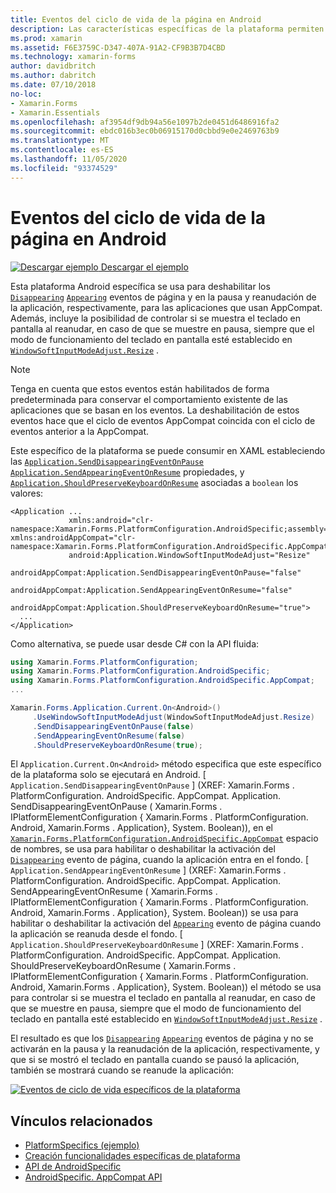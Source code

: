 ```yaml
---
title: Eventos del ciclo de vida de la página en Android
description: Las características específicas de la plataforma permiten consumir funcionalidad que solo está disponible en una plataforma específica, sin necesidad de implementar representadores o efectos personalizados. En este artículo se explica cómo utilizar el específico de la plataforma Android que deshabilita los eventos de la página que aparecen en la pausa y en la detención de la aplicación, respectivamente.
ms.prod: xamarin
ms.assetid: F6E3759C-D347-407A-91A2-CF9B3B7D4CBD
ms.technology: xamarin-forms
author: davidbritch
ms.author: dabritch
ms.date: 07/10/2018
no-loc:
- Xamarin.Forms
- Xamarin.Essentials
ms.openlocfilehash: af3954df9db94a56e1097b2de0451d6486916fa2
ms.sourcegitcommit: ebdc016b3ec0b06915170d0cbbd9e0e2469763b9
ms.translationtype: MT
ms.contentlocale: es-ES
ms.lasthandoff: 11/05/2020
ms.locfileid: "93374529"
---
```

# <a name="page-lifecycle-events-on-android"></a>Eventos del ciclo de vida de la página en Android

[![Descargar ejemplo](~/media/shared/download.png) Descargar el ejemplo](/samples/xamarin/xamarin-forms-samples/userinterface-platformspecifics)

Esta plataforma Android específica se usa para deshabilitar los [`Disappearing`](xref:Xamarin.Forms.Page.Appearing) [`Appearing`](xref:Xamarin.Forms.Page.Appearing) eventos de página y en la pausa y reanudación de la aplicación, respectivamente, para las aplicaciones que usan AppCompat. Además, incluye la posibilidad de controlar si se muestra el teclado en pantalla al reanudar, en caso de que se muestre en pausa, siempre que el modo de funcionamiento del teclado en pantalla esté establecido en [`WindowSoftInputModeAdjust.Resize`](xref:Xamarin.Forms.PlatformConfiguration.AndroidSpecific.WindowSoftInputModeAdjust.Resize) .

> [!NOTE]
> Tenga en cuenta que estos eventos están habilitados de forma predeterminada para conservar el comportamiento existente de las aplicaciones que se basan en los eventos. La deshabilitación de estos eventos hace que el ciclo de eventos AppCompat coincida con el ciclo de eventos anterior a la AppCompat.

Este específico de la plataforma se puede consumir en XAML estableciendo las [`Application.SendDisappearingEventOnPause`](xref:Xamarin.Forms.PlatformConfiguration.AndroidSpecific.AppCompat.Application.SendDisappearingEventOnPauseProperty) [`Application.SendAppearingEventOnResume`](xref:Xamarin.Forms.PlatformConfiguration.AndroidSpecific.AppCompat.Application.SendAppearingEventOnResumeProperty) propiedades, y [`Application.ShouldPreserveKeyboardOnResume`](xref:Xamarin.Forms.PlatformConfiguration.AndroidSpecific.AppCompat.Application.ShouldPreserveKeyboardOnResumeProperty) asociadas a `boolean` los valores:

```xaml
<Application ...
             xmlns:android="clr-namespace:Xamarin.Forms.PlatformConfiguration.AndroidSpecific;assembly=Xamarin.Forms.Core"             xmlns:androidAppCompat="clr-namespace:Xamarin.Forms.PlatformConfiguration.AndroidSpecific.AppCompat;assembly=Xamarin.Forms.Core"
             android:Application.WindowSoftInputModeAdjust="Resize"
             androidAppCompat:Application.SendDisappearingEventOnPause="false"
             androidAppCompat:Application.SendAppearingEventOnResume="false"
             androidAppCompat:Application.ShouldPreserveKeyboardOnResume="true">
  ...
</Application>
```

Como alternativa, se puede usar desde C# con la API fluida:

```csharp
using Xamarin.Forms.PlatformConfiguration;
using Xamarin.Forms.PlatformConfiguration.AndroidSpecific;
using Xamarin.Forms.PlatformConfiguration.AndroidSpecific.AppCompat;
...

Xamarin.Forms.Application.Current.On<Android>()
     .UseWindowSoftInputModeAdjust(WindowSoftInputModeAdjust.Resize)
     .SendDisappearingEventOnPause(false)
     .SendAppearingEventOnResume(false)
     .ShouldPreserveKeyboardOnResume(true);
```

El `Application.Current.On<Android>` método especifica que este específico de la plataforma solo se ejecutará en Android. [ `Application.SendDisappearingEventOnPause` ] (XREF: Xamarin.Forms . PlatformConfiguration. AndroidSpecific. AppCompat. Application. SendDisappearingEventOnPause ( Xamarin.Forms . IPlatformElementConfiguration { Xamarin.Forms . PlatformConfiguration. Android, Xamarin.Forms . Application}, System. Boolean)), en el [`Xamarin.Forms.PlatformConfiguration.AndroidSpecific.AppCompat`](xref:Xamarin.Forms.PlatformConfiguration.AndroidSpecific.AppCompat) espacio de nombres, se usa para habilitar o deshabilitar la activación del [`Disappearing`](xref:Xamarin.Forms.Page.Appearing) evento de página, cuando la aplicación entra en el fondo. [ `Application.SendAppearingEventOnResume` ] (XREF: Xamarin.Forms . PlatformConfiguration. AndroidSpecific. AppCompat. Application. SendAppearingEventOnResume ( Xamarin.Forms . IPlatformElementConfiguration { Xamarin.Forms . PlatformConfiguration. Android, Xamarin.Forms . Application}, System. Boolean)) se usa para habilitar o deshabilitar la activación del [`Appearing`](xref:Xamarin.Forms.Page.Appearing) evento de página cuando la aplicación se reanuda desde el fondo. [ `Application.ShouldPreserveKeyboardOnResume` ] (XREF: Xamarin.Forms . PlatformConfiguration. AndroidSpecific. AppCompat. Application. ShouldPreserveKeyboardOnResume ( Xamarin.Forms . IPlatformElementConfiguration { Xamarin.Forms . PlatformConfiguration. Android, Xamarin.Forms . Application}, System. Boolean)) el método se usa para controlar si se muestra el teclado en pantalla al reanudar, en caso de que se muestre en pausa, siempre que el modo de funcionamiento del teclado en pantalla esté establecido en [`WindowSoftInputModeAdjust.Resize`](xref:Xamarin.Forms.PlatformConfiguration.AndroidSpecific.WindowSoftInputModeAdjust.Resize) .

El resultado es que los [`Disappearing`](xref:Xamarin.Forms.Page.Appearing) [`Appearing`](xref:Xamarin.Forms.Page.Appearing) eventos de página y no se activarán en la pausa y la reanudación de la aplicación, respectivamente, y que si se mostró el teclado en pantalla cuando se pausó la aplicación, también se mostrará cuando se reanude la aplicación:

[![Eventos de ciclo de vida específicos de la plataforma](page-lifecycle-events-images/keyboard-on-resume.png)](page-lifecycle-events-images/keyboard-on-resume-large.png#lightbox "Eventos del ciclo de vida Platform-Specific")

## <a name="related-links"></a>Vínculos relacionados

- [PlatformSpecifics (ejemplo)](/samples/xamarin/xamarin-forms-samples/userinterface-platformspecifics)
- [Creación funcionalidades específicas de plataforma](~/xamarin-forms/platform/platform-specifics/index.md#creating-platform-specifics)
- [API de AndroidSpecific](xref:Xamarin.Forms.PlatformConfiguration.AndroidSpecific)
- [AndroidSpecific. AppCompat API](xref:Xamarin.Forms.PlatformConfiguration.AndroidSpecific.AppCompat)